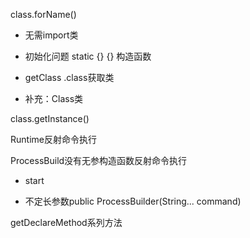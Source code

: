class.forName()

* 无需import类

* 初始化问题 static {} {} 构造函数

* getClass  .class获取类

* 补充：Class类

class.getInstance()

Runtime反射命令执行

ProcessBuild没有无参构造函数反射命令执行

* start

* 不定长参数public ProcessBuilder(String... command)

getDeclareMethod系列方法

